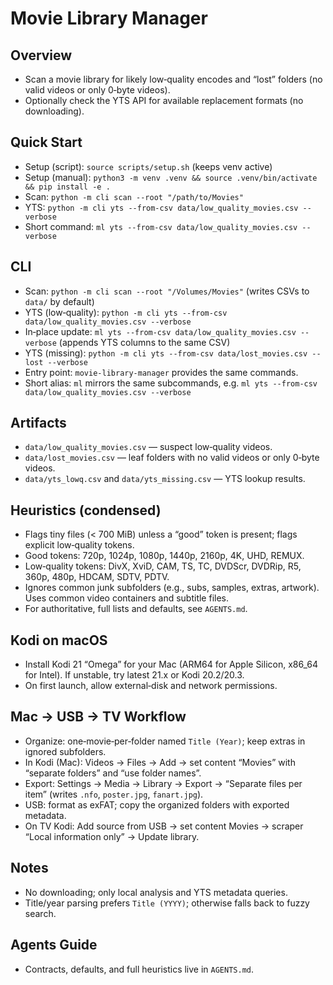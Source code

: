 # Movie Library Manager

## Overview
- Scan a movie library for likely low‑quality encodes and “lost” folders (no valid videos or only 0‑byte videos).
- Optionally check the YTS API for available replacement formats (no downloading).

## Quick Start
- Setup (script): `source scripts/setup.sh`  (keeps venv active)
- Setup (manual): `python3 -m venv .venv && source .venv/bin/activate && pip install -e .`
- Scan: `python -m cli scan --root "/path/to/Movies"`
- YTS: `python -m cli yts --from-csv data/low_quality_movies.csv --verbose`
- Short command: `ml yts --from-csv data/low_quality_movies.csv --verbose`

## CLI
- Scan: `python -m cli scan --root "/Volumes/Movies"` (writes CSVs to `data/` by default)
- YTS (low‑quality): `python -m cli yts --from-csv data/low_quality_movies.csv --verbose`
- In‑place update: `ml yts --from-csv data/low_quality_movies.csv --verbose` (appends YTS columns to the same CSV)
- YTS (missing): `python -m cli yts --from-csv data/lost_movies.csv --lost --verbose`
- Entry point: `movie-library-manager` provides the same commands.
- Short alias: `ml` mirrors the same subcommands, e.g. `ml yts --from-csv data/low_quality_movies.csv --verbose`

## Artifacts
- `data/low_quality_movies.csv` — suspect low‑quality videos.
- `data/lost_movies.csv` — leaf folders with no valid videos or only 0‑byte videos.
- `data/yts_lowq.csv` and `data/yts_missing.csv` — YTS lookup results.

## Heuristics (condensed)
- Flags tiny files (< 700 MiB) unless a “good” token is present; flags explicit low‑quality tokens.
- Good tokens: 720p, 1024p, 1080p, 1440p, 2160p, 4K, UHD, REMUX.
- Low‑quality tokens: DivX, XviD, CAM, TS, TC, DVDScr, DVDRip, R5, 360p, 480p, HDCAM, SDTV, PDTV.
- Ignores common junk subfolders (e.g., subs, samples, extras, artwork). Uses common video containers and subtitle files.
- For authoritative, full lists and defaults, see `AGENTS.md`.

## Kodi on macOS
- Install Kodi 21 “Omega” for your Mac (ARM64 for Apple Silicon, x86_64 for Intel). If unstable, try latest 21.x or Kodi 20.2/20.3.
- On first launch, allow external‑disk and network permissions.

## Mac → USB → TV Workflow
- Organize: one‑movie‑per‑folder named `Title (Year)`; keep extras in ignored subfolders.
- In Kodi (Mac): Videos → Files → Add → set content “Movies” with “separate folders” and “use folder names”.
- Export: Settings → Media → Library → Export → “Separate files per item” (writes `.nfo`, `poster.jpg`, `fanart.jpg`).
- USB: format as exFAT; copy the organized folders with exported metadata.
- On TV Kodi: Add source from USB → set content Movies → scraper “Local information only” → Update library.

## Notes
- No downloading; only local analysis and YTS metadata queries.
- Title/year parsing prefers `Title (YYYY)`; otherwise falls back to fuzzy search.

## Agents Guide
- Contracts, defaults, and full heuristics live in `AGENTS.md`.
